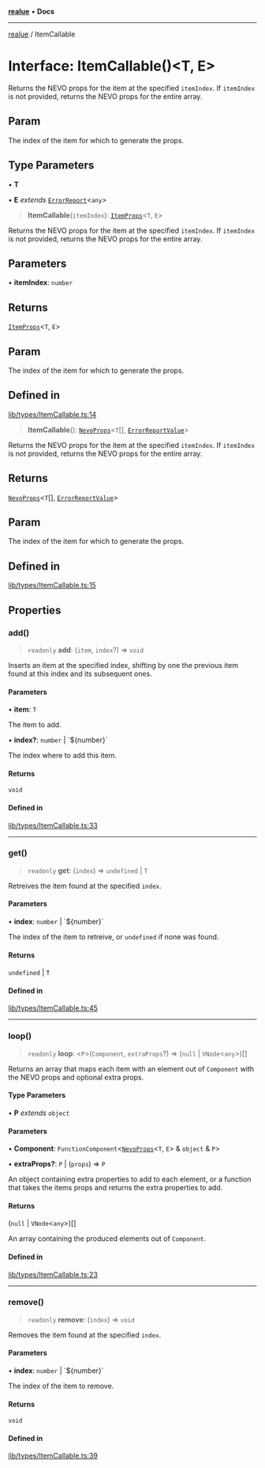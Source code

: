 [**realue**](../README.md) • **Docs**

***

[realue](../README.md) / ItemCallable

# Interface: ItemCallable()\<T, E\>

Returns the NEVO props for the item at the specified `itemIndex`. If `itemIndex` is not provided, returns the NEVO props for the entire array.

## Param

The index of the item for which to generate the props.

## Type Parameters

• **T**

• **E** *extends* [`ErrorReport`](../type-aliases/ErrorReport.md)\<`any`\>

> **ItemCallable**(`itemIndex`): [`ItemProps`](../type-aliases/ItemProps.md)\<`T`, `E`\>

Returns the NEVO props for the item at the specified `itemIndex`. If `itemIndex` is not provided, returns the NEVO props for the entire array.

## Parameters

• **itemIndex**: `number`

## Returns

[`ItemProps`](../type-aliases/ItemProps.md)\<`T`, `E`\>

## Param

The index of the item for which to generate the props.

## Defined in

[lib/types/ItemCallable.ts:14](https://github.com/nevoland/realue/blob/f4b19517a70849cd9acdbd330ff073726e13ba1f/lib/types/ItemCallable.ts#L14)

> **ItemCallable**(): [`NevoProps`](../type-aliases/NevoProps.md)\<`T`[], [`ErrorReportValue`](../type-aliases/ErrorReportValue.md)\>

Returns the NEVO props for the item at the specified `itemIndex`. If `itemIndex` is not provided, returns the NEVO props for the entire array.

## Returns

[`NevoProps`](../type-aliases/NevoProps.md)\<`T`[], [`ErrorReportValue`](../type-aliases/ErrorReportValue.md)\>

## Param

The index of the item for which to generate the props.

## Defined in

[lib/types/ItemCallable.ts:15](https://github.com/nevoland/realue/blob/f4b19517a70849cd9acdbd330ff073726e13ba1f/lib/types/ItemCallable.ts#L15)

## Properties

### add()

> `readonly` **add**: (`item`, `index`?) => `void`

Inserts an item at the specified index, shifting by one the previous item found at this index and its subsequent ones.

#### Parameters

• **item**: `T`

The item to add.

• **index?**: `number` \| \`$\{number\}\`

The index where to add this item.

#### Returns

`void`

#### Defined in

[lib/types/ItemCallable.ts:33](https://github.com/nevoland/realue/blob/f4b19517a70849cd9acdbd330ff073726e13ba1f/lib/types/ItemCallable.ts#L33)

***

### get()

> `readonly` **get**: (`index`) => `undefined` \| `T`

Retreives the item found at the specified `index`.

#### Parameters

• **index**: `number` \| \`$\{number\}\`

The index of the item to retreive, or `undefined` if none was found.

#### Returns

`undefined` \| `T`

#### Defined in

[lib/types/ItemCallable.ts:45](https://github.com/nevoland/realue/blob/f4b19517a70849cd9acdbd330ff073726e13ba1f/lib/types/ItemCallable.ts#L45)

***

### loop()

> `readonly` **loop**: \<`P`\>(`Component`, `extraProps`?) => (`null` \| `VNode`\<`any`\>)[]

Returns an array that maps each item with an element out of `Component` with the NEVO props and optional extra props.

#### Type Parameters

• **P** *extends* `object`

#### Parameters

• **Component**: `FunctionComponent`\<[`NevoProps`](../type-aliases/NevoProps.md)\<`T`, `E`\> & `object` & `P`\>

• **extraProps?**: `P` \| (`props`) => `P`

An object containing extra properties to add to each element, or a function that takes the items props and returns the extra properties to add.

#### Returns

(`null` \| `VNode`\<`any`\>)[]

An array containing the produced elements out of `Component`.

#### Defined in

[lib/types/ItemCallable.ts:23](https://github.com/nevoland/realue/blob/f4b19517a70849cd9acdbd330ff073726e13ba1f/lib/types/ItemCallable.ts#L23)

***

### remove()

> `readonly` **remove**: (`index`) => `void`

Removes the item found at the specified `index`.

#### Parameters

• **index**: `number` \| \`$\{number\}\`

The index of the item to remove.

#### Returns

`void`

#### Defined in

[lib/types/ItemCallable.ts:39](https://github.com/nevoland/realue/blob/f4b19517a70849cd9acdbd330ff073726e13ba1f/lib/types/ItemCallable.ts#L39)
